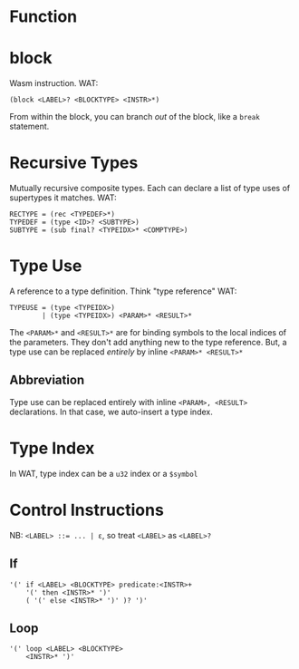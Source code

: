 # Function  

# block
Wasm instruction.
WAT:
```
(block <LABEL>? <BLOCKTYPE> <INSTR>*)
```
From within the block, you can branch _out_ of the block, like a `break` statement.

# Recursive Types
Mutually recursive composite types. Each can declare a list of type uses of supertypes it matches.
WAT:
```
RECTYPE = (rec <TYPEDEF>*)
TYPEDEF = (type <ID>? <SUBTYPE>)
SUBTYPE = (sub final? <TYPEIDX>* <COMPTYPE>)
```

# Type Use
A reference to a type definition. Think "type reference"
WAT:
```
TYPEUSE = (type <TYPEIDX>)
		| (type <TYPEIDX>) <PARAM>* <RESULT>*
```
The `<PARAM>*` and `<RESULT>*` are for binding symbols to the local indices of the parameters.
They don't add anything new to the type reference.
But, a type use can be replaced _entirely_ by inline `<PARAM>* <RESULT>*`
## Abbreviation
Type use can be replaced entirely with inline `<PARAM>, <RESULT>` declarations.
In that case, we auto-insert a type index.

# Type Index
In WAT, type index can be a `u32` index or a `$symbol`

# Control Instructions
NB: `<LABEL> ::= ... | ε`, so treat `<LABEL>` as `<LABEL>?`
## If
```
'(' if <LABEL> <BLOCKTYPE> predicate:<INSTR>+
	'(' then <INSTR>* ')'
	( '(' else <INSTR>* ')' )? ')'
```

## Loop
```
'(' loop <LABEL> <BLOCKTYPE>
	<INSTR>* ')'
```
